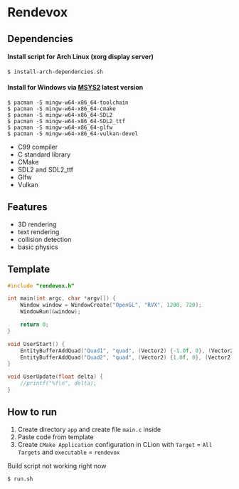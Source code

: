 # Rendevox

## Dependencies
#### Install script for Arch Linux (xorg display server)
``` shell
$ install-arch-dependencies.sh
```

#### Install for Windows via [MSYS2](https://repo.msys2.org/distrib/x86_64/) latest version
```shell
$ pacman -S mingw-w64-x86_64-toolchain
$ pacman -S mingw-w64-x86_64-cmake
$ pacman -S mingw-w64-x86_64-SDL2
$ pacman -S mingw-w64-x86_64-SDL2_ttf
$ pacman -S mingw-w64-x86_64-glfw
$ pacman -S mingw-w64-x86_64-vulkan-devel
```

- C99 compiler
- C standard library
- CMake
- SDL2 and SDL2_ttf
- Glfw
- Vulkan

## Features
- 3D rendering
- text rendering
- collision detection
- basic physics

## Template

```c
#include "rendevox.h"

int main(int argc, char *argv[]) {
    Window window = WindowCreate("OpenGL", "RVX", 1280, 720);
    WindowRun(&window);

    return 0;
}

void UserStart() {
    EntityBufferAddQuad("Quad1", "quad", (Vector2) {-1.0f, 0}, (Vector2) {0.2f, 0.4f});
    EntityBufferAddQuad("Quad2", "quad", (Vector2) {1.0f, 0}, (Vector2) {0.2f, 0.4f});
}

void UserUpdate(float delta) {
    //printf("%f\n", delta);
}
```

## How to run

1. Create directory `app` and create file `main.c` inside
2. Paste code from template
3. Create `CMake Application` configuration in CLion with `Target` = `All Targets` and `executable` = `rendevox`

Build script not working right now
``` shell
$ run.sh
```
